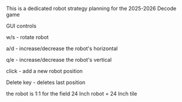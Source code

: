 This is a dedicated robot strategy planning for the 2025-2026 Decode game 

GUI controls 

 w/s - rotate robot

 a/d - increase/decrease the robot's horizontal

 q/e - increase/decrease the robot's vertical

click - add a new robot position

Delete key - deletes last position 

the robot is 1:1 for the field 24 Inch robot = 24 Inch tile 

